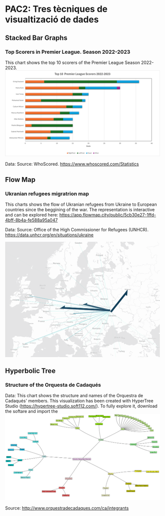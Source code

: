 
# PAC2: Tres tècniques de visualtizació de dades

## Stacked Bar Graphs
### Top Scorers in Premier League. Season 2022-2023

This chart shows the top 10 scorers of the Premier League Season 2022-2023.
![Stacked Bars](/Stacked_bars.png)

Data: 
Source: WhoScored. https://www.whoscored.com/Statistics

## Flow Map
### Ukranian refugees migratrion map

This charts shows the flow of Ukranian refugees from Ukraine to European countries since the beggining of the war. The representation is interactive and can be explored here: 
https://app.flowmap.city/public/5cb30e27-1ffd-4bff-8b4a-fe588a95a047

Data:
Source: Office of the High Commissioner for Refugees (UNHCR). https://data.unhcr.org/en/situations/ukraine

![Stacked Bars](/FlowMap.png)

## Hyperbolic Tree
### Structure of the Orquesta de Cadaqués

Data:
This chart shows the structure and names of the Orquestra de Cadaqués' members. This visualization has been created with HyperTree Studio (https://hypertree-studio.soft112.com/). To fully explore it, download the softare and import the 
![Stacked Bars](/HyperbolicTree.png)

Source: http://www.orquestradecadaques.com/ca/integrants
